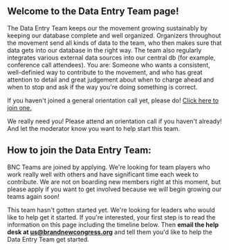 ## Welcome to the Data Entry Team page!

The Data Entry Team keeps our the movement growing sustainably by keeping our database complete and well organized. Organizers throughout the movement send all kinds of data to the team, who then makes sure that data gets into our database in the right way. The team also regularly integrates various external data sources into our central db (for example, conference call attendees). You are: Someone who wants a consistent, well-definied way to contribute to the movement, and who has great attention to detail and great judgement about when to charge ahead and when to stop and ask if the way you're doing something is correct.

If you haven't joined a general orientation call yet, please do! [Click here to join one.](/call)

We really need you! Please attend an orientation call if you haven't already! And let the moderator know you want to help start this team.

## How to join the Data Entry Team:

BNC Teams are joined by applying. We're looking for team players who work really well with others and have significant time each week to contribute. We are not on boarding new members right at this moment, but please apply if you want to get involved because we will begin growing our teams again soon!

This team hasn't gotten started yet. We're looking for leaders who would like to help get it started. If you're interested, your first step is to read the information on this page including the timeline below. Then **email the help desk at [us@brandnewcongress.org](mailto:us@brandnewcongress.org)** and tell them you'd like to help the Data Entry Team get started.

